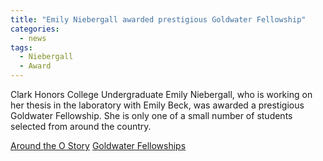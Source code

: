 ```yaml
---
title: "Emily Niebergall awarded prestigious Goldwater Fellowship"
categories:
  - news
tags:
  - Niebergall
  - Award
---
```


Clark Honors College Undergraduate Emily Niebergall, who is working on her thesis in the laboratory with Emily Beck, was awarded a prestigious Goldwater Fellowship. She is only one of a small number of students selected from around the country.

[Around the O Story](https://around.uoregon.edu/content/three-uo-undergraduates-awarded-goldwater-scholarships)
[Goldwater Fellowships](https://goldwater.scholarsapply.org)
